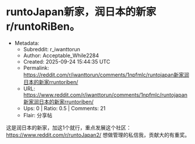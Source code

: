 # runtoJapan新家，润日本的新家r/runtoRiBen。

- Metadata:
  - Subreddit: r_iwanttorun
  - Author: Acceptable_While2284
  - Created: 2025-09-24 15:44:35 UTC
  - Permalink: https://reddit.com/r/iwanttorun/comments/1npfmlc/runtojapan新家润日本的新家rruntoriben/
  - URL: https://www.reddit.com/r/iwanttorun/comments/1npfmlc/runtojapan新家润日本的新家rruntoriben/
  - Ups: 0 | Ratio: 0.5 | Comments: 21
  - Flair: 分享帖


这是润日本的新家，加这1个就行，重点发展这个社区：<https://www.reddit.com/r/runtoJapan2/>
想做管理的私信我，贡献大的有重奖。

